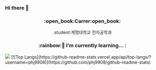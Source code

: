### Hi there 👋

<!--
**phj9908/phj9908** is a ✨ _special_ ✨ repository because its `README.md` (this file) appears on your GitHub profile.

Here are some ideas to get you started:

- 🔭 I’m currently working on ...
- 🌱 I’m currently learning ...
- 👯 I’m looking to collaborate on ...
- 🤔 I’m looking for help with ...
-->
<h3 align="center">:open_book:Carrer:open_book:</h3>
<p align="center">:student:계명대학교 전자공학과</p>

<h3 align="center">:rainbow:🌱 I’m currently learning... :</h3>


<img src="http://mazandi.herokuapp.com/api?handle={phj9908}&theme=warm"/>
[![Top Langs](https://github-readme-stats.vercel.app/api/top-langs/?username=phj9908)](https://github.com/phj9908/github-readme-stats)
